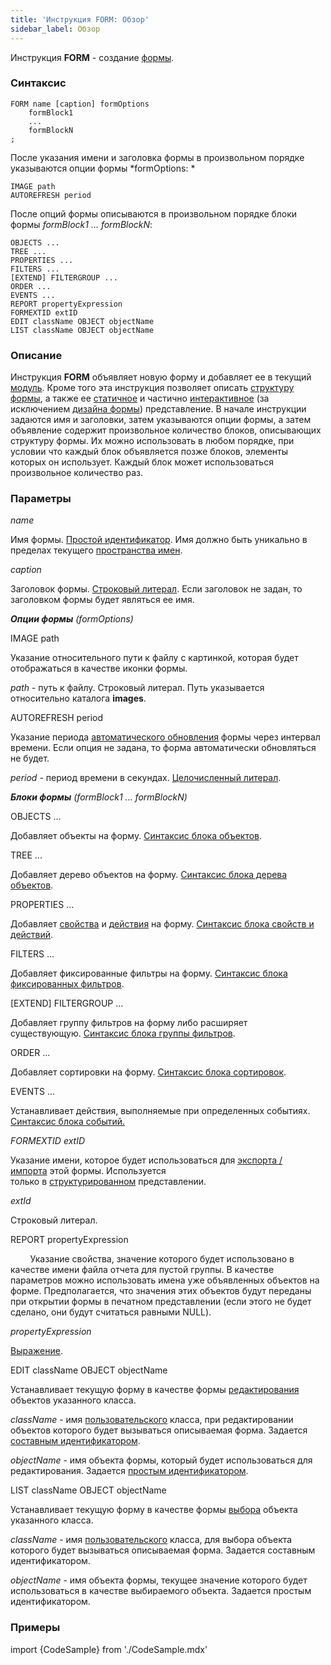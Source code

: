 ```yaml
---
title: 'Инструкция FORM: Обзор'
sidebar_label: Обзор
---
```


Инструкция **FORM** - создание [формы](Forms.md). 

### Синтаксис

    FORM name [caption] formOptions
        formBlock1
        ...
        formBlockN
    ;

После указания имени и заголовка формы в произвольном порядке указываются опции формы *formOptions: *

    IMAGE path 
    AUTOREFRESH period 

После опций формы описываются в произвольном порядке блоки формы *formBlock1 ... formBlockN*: 

    OBJECTS ... 
    TREE ...
    PROPERTIES ...
    FILTERS ...
    [EXTEND] FILTERGROUP ...
    ORDER ...
    EVENTS ...
    REPORT propertyExpression
    FORMEXTID extID
    EDIT className OBJECT objectName
    LIST className OBJECT objectName 

### Описание

Инструкция **FORM** объявляет новую форму и добавляет ее в текущий [модуль](Modules.md). Кроме того эта инструкция позволяет описать [структуру формы](Form_structure.md), а также ее [статичное](Static_view.md) и частично [интерактивное](Interactive_view.md) (за исключением [дизайна формы](Form_design.md)) представление. В начале инструкции задаются имя и заголовки, затем указываются опции формы, а затем объявление содержит произвольное количество блоков, описывающих структуру формы. Их можно использовать в любом порядке, при условии что каждый блок объявляется позже блоков, элементы которых он использует. Каждый блок может использоваться произвольное количество раз.

### Параметры

*name*

Имя формы. [Простой идентификатор](IDs.md#id-broken). Имя должно быть уникально в пределах текущего [пространства имен](http://documentation.lsfusion.org/pages/viewpage.action?pageId=1146884).

*caption*

Заголовок формы. [Строковый литерал](IDs.md#strliteral-broken). Если заголовок не задан, то заголовком формы будет являться ее имя.

***Опции формы** (formOptions)*

IMAGE path

Указание относительного пути к файлу с картинкой, которая будет отображаться в качестве иконки формы. 

*path* - путь к файлу. Строковый литерал. Путь указывается относительно каталога **images**.

AUTOREFRESH period

Указание периода [автоматического обновления](Interactive_view.md#extra) формы через интервал времени. Если опция не задана, то форма автоматически обновляться не будет.

*period* - период времени в секундах. [Целочисленный литерал](IDs.md#intliteral-broken). 

***Блоки формы** (*formBlock1 ... formBlockN*)*

OBJECTS ...

Добавляет объекты на форму. [Синтаксис блока объектов](Object_blocks.md).

TREE ...

Добавляет дерево объектов на форму. [Синтаксис блока дерева объектов](Object_blocks.md#tree).

PROPERTIES ...

Добавляет [свойства](Properties.md) и [действия](Actions.md) на форму. [Синтаксис блока свойств и действий](Properties_and_actions_block.md).

FILTERS ...

Добавляет фиксированные фильтры на форму. [Синтаксис блока фиксированных фильтров](Filters_and_sortings_block.md#fixedfilters-broken).

\[EXTEND\] FILTERGROUP ...

Добавляет группу фильтров на форму либо расширяет существующую. [Синтаксис блока группы фильтров](Filters_and_sortings_block.md#filtergroup).

ORDER ...

Добавляет сортировки на форму. [Синтаксис блока сортировок](Filters_and_sortings_block.md#sort).

EVENTS ...

Устанавливает действия, выполняемые при определенных событиях. [Синтаксис блока событий](Event_block.md#events-broken)[.](Event_block.md)

*FORMEXTID extID*

Указание имени, которое будет использоваться для [экспорта / импорта](Structured_view.md#extid) этой формы. Используется только в [структурированном](Structured_view.md) представлении.

*extId*

Строковый литерал.

REPORT propertyExpression

        Указание свойства, значение которого будет использовано в качестве имени файла отчета для пустой группы. В качестве параметров можно использовать имена уже объявленных объектов на форме. Предполагается, что значения этих объектов будут переданы при открытии формы в печатном представлении (если этого не будет сделано, они будут считаться равными NULL).

  

*propertyExpression*

  

[Выражение](Expression.md).

EDIT сlassName OBJECT objectName

Устанавливает текущую форму в качестве формы [редактирования](Interactive_view.md#edtClass) объектов указанного класса.

*className* - имя [пользовательского](User_classes.md) класса, при редактировании объектов которого будет вызываться описываемая форма. Задается [составным идентификатором](IDs.md#cid-broken).

*objectName* - имя объекта формы, который будет использоваться для редактирования. Задается [простым идентификатором](IDs.md#id-broken).

LIST сlassName OBJECT objectName

Устанавливает текущую форму в качестве формы [выбора](Interactive_view.md#edtClass) объекта указанного класса. 

*className* - имя [пользовательского](User_classes.md) класса, для выбора объекта которого будет вызываться описываемая форма. Задается составным идентификатором.

*objectName* - имя объекта формы, текущее значение которого будет использоваться в качестве выбираемого объекта. Задается простым идентификатором.

### Примеры


import {CodeSample} from './CodeSample.mdx'

<CodeSample url="https://ru-documentation.lsfusion.org/sample?file=FormSample&block=form"/>

  
